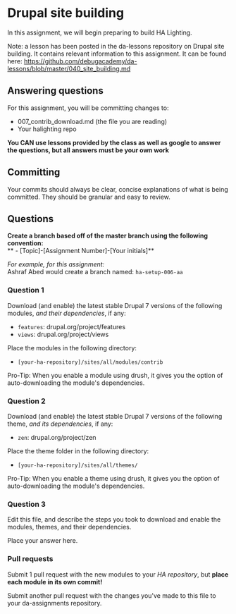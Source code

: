 # Drupal site building
In this assignment, we will begin preparing to build HA Lighting.  

Note: a lesson has been posted in the da-lessons repository on Drupal site building. It contains relevant information to this assignment. It can be found here: https://github.com/debugacademy/da-lessons/blob/master/040_site_building.md

## Answering questions
For this assignment, you will be committing changes to:  
- 007_contrib_download.md (the file you are reading)  
- Your halighting repo  

**You CAN use lessons provided by the class as well as google to answer the questions, but all answers must be your own work**  

## Committing
Your commits should always be clear, concise explanations of what is being committed. They should be granular and easy to review.  

## Questions
**Create a branch based off of the master branch using the following convention:**  
** - [Topic]-[Assignment Number]-[Your initials]**  

*For example, for this assignment:*  
Ashraf Abed would create a branch named: ```ha-setup-006-aa```  

### Question 1
Download (and enable) the latest stable Drupal 7 versions of the following modules, *and their dependencies*, if any:  
- `features`: drupal.org/project/features  
- `views`: drupal.org/project/views  

Place the modules in the following directory:  
- `[your-ha-repository]/sites/all/modules/contrib`  

Pro-Tip: When you enable a module using drush, it gives you the option of auto-downloading the module's dependencies.  

### Question 2
Download (and enable) the latest stable Drupal 7 versions of the following theme, *and its dependencies*, if any:  
- `zen`: drupal.org/project/zen  

Place the theme folder in the following directory:  
- `[your-ha-repository]/sites/all/themes/`  

Pro-Tip: When you enable a theme using drush, it gives you the option of auto-downloading the module's dependencies.  

### Question 3

Edit this file, and describe the steps you took to download and enable the modules, themes, and their dependencies.  

Place your answer here.  

### Pull requests
Submit 1 pull request with the new modules to your *HA repository*, but **place each module in its own commit!**  

Submit another pull request with the changes you've made to this file to your da-assignments repository.  
